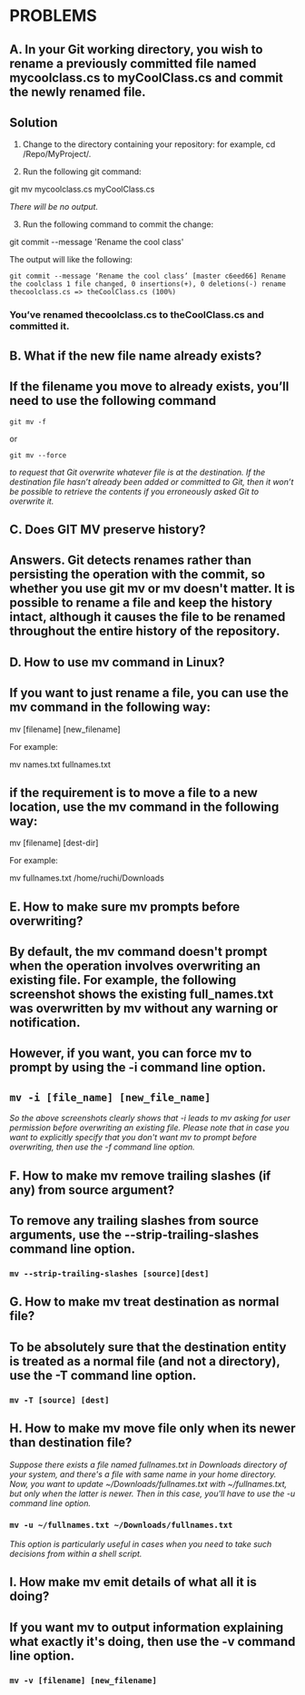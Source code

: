 # **PROBLEMS**

## **A. In your Git working directory, you wish to rename a previously committed file named mycoolclass.cs to myCoolClass.cs and commit the newly renamed file.**

## **Solution**

1. Change to the directory containing your repository: for example,
cd /Repo/MyProject/.

2. Run the following git command:

git mv mycoolclass.cs myCoolClass.cs

*There will be no output.*

3. Run the following command to commit the change:

git commit --message 'Rename the cool class'

The output will like the following:

`git commit --message ‘Rename the cool class’
   [master c6eed66] Rename the coolclass
      1 file changed, 0 insertions(+), 0 deletions(-)
         rename thecoolclass.cs => theCoolClass.cs (100%)`

### You’ve renamed thecoolclass.cs to theCoolClass.cs and committed it.

## **B. What if the new file name already exists?**

## If the filename you move to already exists, you’ll need to use the following command

`git mv -f` 

or

`git mv --force`

*to request that Git overwrite whatever file is at the destination. If the destination file hasn’t already been added or committed to Git, then it won’t be possible to retrieve the contents if you erroneously asked Git to overwrite it.*

## **C. Does GIT MV preserve history?**

## Answers. Git detects renames rather than persisting the operation with the commit, so whether you use git mv or mv doesn't matter. It is possible to rename a file and keep the history intact, although it causes the file to be renamed throughout the entire history of the repository.

## **D. How to use mv command in Linux?**

## If you want to just rename a file, you can use the mv command in the following way:

  mv [filename] [new_filename]

  For example:

  mv names.txt fullnames.txt

## if the requirement is to move a file to a new location, use the mv command in the following way:

mv [filename] [dest-dir]

For example:

mv fullnames.txt /home/ruchi/Downloads

## **E. How to make sure mv prompts before overwriting?**

## By default, the mv command doesn't prompt when the operation involves overwriting an existing file. For example, the following screenshot shows the existing full_names.txt was overwritten by mv without any warning or notification.

## However, if you want, you can force mv to prompt by using the -i command line option.

## `mv -i [file_name] [new_file_name]`

*So the above screenshots clearly shows that -i leads to mv asking for user permission before overwriting an existing file. Please note that in case you want to explicitly specify that you don't want mv to prompt before overwriting, then use the -f command line option.*

## **F. How to make mv remove trailing slashes (if any) from source argument?**

## To remove any trailing slashes from source arguments, use the --strip-trailing-slashes command line option.

### `mv --strip-trailing-slashes [source][dest]`

## **G. How to make mv treat destination as normal file?**

## To be absolutely sure that the destination entity is treated as a normal file (and not a directory), use the -T command line option.

### `mv -T [source] [dest]`

## **H. How to make mv move file only when its newer than destination file?**

*Suppose there exists a file named fullnames.txt in Downloads directory of your system, and there's a file with same name in your home directory. Now, you want to update ~/Downloads/fullnames.txt with ~/fullnames.txt, but only when the latter is newer. Then in this case, you'll have to use the -u command line option.*

### `mv -u ~/fullnames.txt ~/Downloads/fullnames.txt`

*This option is particularly useful in cases when you need to take such decisions from within a shell script.*

## **I. How make mv emit details of what all it is doing?**

## If you want mv to output information explaining what exactly it's doing, then use the -v command line option.

### `mv -v [filename] [new_filename]`


